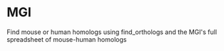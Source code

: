 # MGI
Find mouse or human homologs using find_orthologs and the MGI's full spreadsheet of mouse-human homologs
